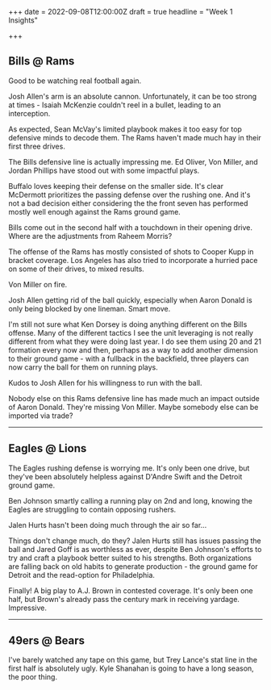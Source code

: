 +++
date = 2022-09-08T12:00:00Z
draft = true
headline = "Week 1 Insights"

+++
## Bills @ Rams

Good to be watching real football again.

Josh Allen's arm is an absolute cannon. Unfortunately, it can be too strong at times - Isaiah McKenzie couldn't reel in a bullet, leading to an interception.

As expected, Sean McVay's limited playbook makes it too easy for top defensive minds to decode them. The Rams haven't made much hay in their first three drives.

The Bills defensive line is actually impressing me. Ed Oliver, Von Miller, and Jordan Phillips have stood out with some impactful plays.

Buffalo loves keeping their defense on the smaller side. It's clear McDermott prioritizes the passing defense over the rushing one. And it's not a bad decision either considering the the front seven has performed mostly well enough against the Rams ground game.

Bills come out in the second half with a touchdown in their opening drive. Where are the adjustments from Raheem Morris?

The offense of the Rams has mostly consisted of shots to Cooper Kupp in bracket coverage. Los Angeles has also tried to incorporate a hurried pace on some of their drives, to mixed results.

Von Miller on fire.

Josh Allen getting rid of the ball quickly, especially when Aaron Donald is only being blocked by one lineman. Smart move.

I'm still not sure what Ken Dorsey is doing anything different on the Bills offense. Many of the different tactics I see the unit leveraging is not really different from what they were doing last year. I do see them using 20 and 21 formation every now and then, perhaps as a way to add another dimension to their ground game - with a fullback in the backfield, three players can now carry the ball for them on running plays.

Kudos to Josh Allen for his willingness to run with the ball.

Nobody else on this Rams defensive line has made much an impact outside of Aaron Donald. They're missing Von Miller. Maybe somebody else can be imported via trade?

***

## Eagles @ Lions

The Eagles rushing defense is worrying me. It's only been one drive, but they've been absolutely helpless against D'Andre Swift and the Detroit ground game.

Ben Johnson smartly calling a running play on 2nd and long, knowing the Eagles are struggling to contain opposing rushers.

Jalen Hurts hasn't been doing much through the air so far...

Things don't change much, do they? Jalen Hurts still has issues passing the ball and Jared Goff is as worthless as ever, despite Ben Johnson's efforts to try and craft a playbook better suited to his strengths. Both organizations are falling back on old habits to generate production - the ground game for Detroit and the read-option for Philadelphia. 

Finally! A big play to A.J. Brown in contested coverage. It's only been one half, but Brown's already pass the century mark in receiving yardage. Impressive.

***

## 49ers @ Bears

I've barely watched any tape on this game, but Trey Lance's stat line in the first half is absolutely ugly. Kyle Shanahan is going to have a long season, the poor thing.